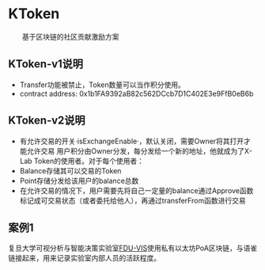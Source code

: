 # KToken
&emsp;&emsp;基于区块链的社区贡献激励方案

## KToken-v1说明
- Transfer功能被禁止，Token数量可以当作积分使用。
- contract address: 0x1b1FA9392aB82c562DCcb7D1C402E3e9FfB0eB6b

## KToken-v2说明
- 有允许交易的开关·isExchangeEnable·，默认关闭，需要Owner将其打开才能允许交易
用户积分由Owner分发，每分发给一个新的地址，他就成为了X-Lab Token的使用者。对于每个使用者：
- Balance存储其可以交易的Token
- Point存储分发给该用户的balance总数
- 在允许交易的情况下，用户需要先将自己一定量的balance通过Approve函数标记成可交易状态（或者委托给他人），再通过transferFrom函数进行交易

## 案例1
复旦大学可视分析与智能决策实验室[FDU-VIS](http://fduvis.net/)使用私有以太坊PoA区块链，与语雀链接起来，用来记录实验室内部人员的活跃程度。